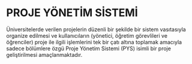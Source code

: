 # PROJE YÖNETİM SİSTEMİ
Üniversitelerde verilen projelerin düzenli bir şekilde bir sistem vasıtasıyla organize edilmesi
ve kullanıcıların (yönetici, öğretim görevlileri ve öğrenciler) proje ile 
ilgili işlemlerini tek bir çatı altına toplamak amacıyla sadece bölümlere özgü Proje Yönetim Sistemi (PYS)
isimli bir proje geliştirilmesi amaçlanmaktadır.
 
